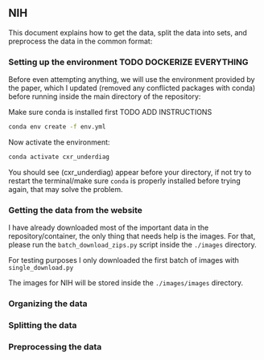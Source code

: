 ## NIH
This document explains how to get the data, split the data into sets,
and preprocess the data in the common format:

### Setting up the environment TODO DOCKERIZE EVERYTHING

Before even attempting anything, we will use the environment provided by the paper,
which I updated (removed any conflicted packages with conda) before running inside the 
main directory of the repository:

Make sure conda is installed first TODO ADD INSTRUCTIONS

```bash
conda env create -f env.yml
```

Now activate the environment:
```bash
conda activate cxr_underdiag
```

You should see (cxr_underdiag) appear before your directory, if not try to
restart the terminal/make sure `conda` is properly installed before trying again, that may solve the problem.

### Getting the data from the website

I have already downloaded most of the important data in the 
repository/container, the only thing that needs help is the images. 
For that, please run the `batch_download_zips.py` script inside the `./images` directory.

For testing purposes I only downloaded the first batch of images with `single_download.py`

The images for NIH will be stored inside the `./images/images` directory.

### Organizing the data 



### Splitting the data

### Preprocessing the data
